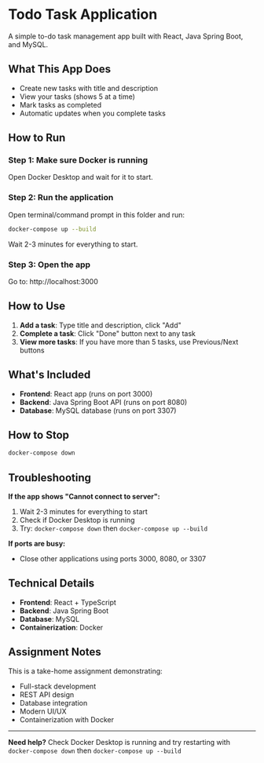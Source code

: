 # Todo Task Application

A simple to-do task management app built with React, Java Spring Boot, and MySQL.

## What This App Does

-  Create new tasks with title and description
-  View your tasks (shows 5 at a time)
-  Mark tasks as completed
-  Automatic updates when you complete tasks

## How to Run

### Step 1: Make sure Docker is running
Open Docker Desktop and wait for it to start.

### Step 2: Run the application
Open terminal/command prompt in this folder and run:

```bash
docker-compose up --build
```

Wait 2-3 minutes for everything to start.

### Step 3: Open the app
Go to: http://localhost:3000

## How to Use

1. **Add a task**: Type title and description, click "Add"
2. **Complete a task**: Click "Done" button next to any task
3. **View more tasks**: If you have more than 5 tasks, use Previous/Next buttons

## What's Included

- **Frontend**: React app (runs on port 3000)
- **Backend**: Java Spring Boot API (runs on port 8080)
- **Database**: MySQL database (runs on port 3307)

## How to Stop

```bash
docker-compose down
```

## Troubleshooting

**If the app shows "Cannot connect to server":**
1. Wait 2-3 minutes for everything to start
2. Check if Docker Desktop is running
3. Try: `docker-compose down` then `docker-compose up --build`

**If ports are busy:**
- Close other applications using ports 3000, 8080, or 3307

## Technical Details

- **Frontend**: React + TypeScript
- **Backend**: Java Spring Boot
- **Database**: MySQL
- **Containerization**: Docker

## Assignment Notes

This is a take-home assignment demonstrating:
- Full-stack development
- REST API design
- Database integration
- Modern UI/UX
- Containerization with Docker

---

**Need help?** Check Docker Desktop is running and try restarting with `docker-compose down` then `docker-compose up --build`